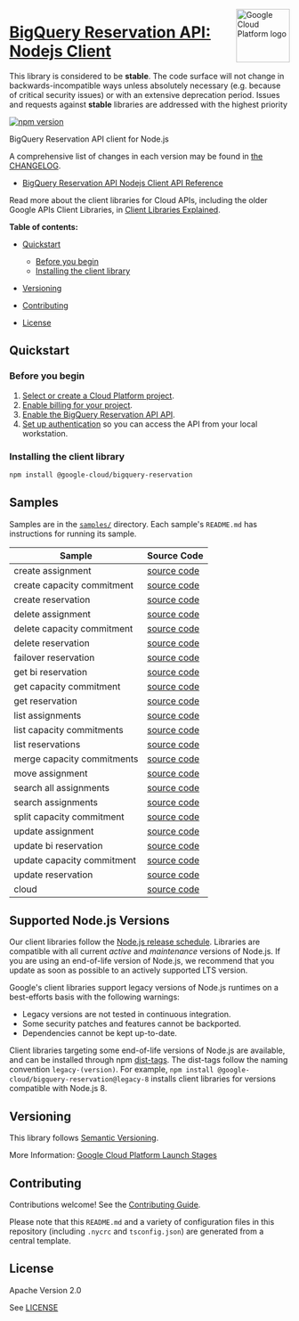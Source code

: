 [//]: # "This README.md file is auto-generated, all changes to this file will be lost."
[//]: # "The comments you see below are used to generate those parts of the template in later states."
<img src="https://avatars2.githubusercontent.com/u/2810941?v=3&s=96" alt="Google Cloud Platform logo" title="Google Cloud Platform" align="right" height="96" width="96"/>

# [BigQuery Reservation API: Nodejs Client][homepage]

This library is considered to be **stable**. The code surface will not change in backwards-incompatible ways
unless absolutely necessary (e.g. because of critical security issues) or with
an extensive deprecation period. Issues and requests against **stable** libraries
are addressed with the highest priority

[![npm version](https://img.shields.io/npm/v/@google-cloud/bigquery-reservation.svg)](https://www.npmjs.org/package/@google-cloud/bigquery-reservation)

BigQuery Reservation API client for Node.js

[//]: # "partials.introduction"

A comprehensive list of changes in each version may be found in
[the CHANGELOG][homepage_changelog].

* [BigQuery Reservation API Nodejs Client API Reference](https://cloud.google.com/nodejs/docs/reference/reservation/latest)


Read more about the client libraries for Cloud APIs, including the older
Google APIs Client Libraries, in [Client Libraries Explained][explained].

[explained]: https://cloud.google.com/apis/docs/client-libraries-explained

**Table of contents:**

* [Quickstart](#quickstart)
  * [Before you begin](#before-you-begin)
  * [Installing the client library](#installing-the-client-library)

* [Versioning](#versioning)
* [Contributing](#contributing)
* [License](#license)

## Quickstart
### Before you begin

1.  [Select or create a Cloud Platform project][projects].
1.  [Enable billing for your project][billing].
1.  [Enable the BigQuery Reservation API API][enable_api].
1.  [Set up authentication][auth] so you can access the
    API from your local workstation.
### Installing the client library

```bash
npm install @google-cloud/bigquery-reservation
```

[//]: # "partials.body"

## Samples

Samples are in the [`samples/`][homepage_samples] directory. Each sample's `README.md` has instructions for running its sample.

| Sample                      | Source Code                       |
| --------------------------- | --------------------------------- |
| create assignment | [source code](https://github.com/googleapis/google-cloud-node/blob/main/packages/google-cloud-bigquery-reservation/samples/generated/v1/reservation_service.create_assignment.js) |
| create capacity commitment | [source code](https://github.com/googleapis/google-cloud-node/blob/main/packages/google-cloud-bigquery-reservation/samples/generated/v1/reservation_service.create_capacity_commitment.js) |
| create reservation | [source code](https://github.com/googleapis/google-cloud-node/blob/main/packages/google-cloud-bigquery-reservation/samples/generated/v1/reservation_service.create_reservation.js) |
| delete assignment | [source code](https://github.com/googleapis/google-cloud-node/blob/main/packages/google-cloud-bigquery-reservation/samples/generated/v1/reservation_service.delete_assignment.js) |
| delete capacity commitment | [source code](https://github.com/googleapis/google-cloud-node/blob/main/packages/google-cloud-bigquery-reservation/samples/generated/v1/reservation_service.delete_capacity_commitment.js) |
| delete reservation | [source code](https://github.com/googleapis/google-cloud-node/blob/main/packages/google-cloud-bigquery-reservation/samples/generated/v1/reservation_service.delete_reservation.js) |
| failover reservation | [source code](https://github.com/googleapis/google-cloud-node/blob/main/packages/google-cloud-bigquery-reservation/samples/generated/v1/reservation_service.failover_reservation.js) |
| get bi reservation | [source code](https://github.com/googleapis/google-cloud-node/blob/main/packages/google-cloud-bigquery-reservation/samples/generated/v1/reservation_service.get_bi_reservation.js) |
| get capacity commitment | [source code](https://github.com/googleapis/google-cloud-node/blob/main/packages/google-cloud-bigquery-reservation/samples/generated/v1/reservation_service.get_capacity_commitment.js) |
| get reservation | [source code](https://github.com/googleapis/google-cloud-node/blob/main/packages/google-cloud-bigquery-reservation/samples/generated/v1/reservation_service.get_reservation.js) |
| list assignments | [source code](https://github.com/googleapis/google-cloud-node/blob/main/packages/google-cloud-bigquery-reservation/samples/generated/v1/reservation_service.list_assignments.js) |
| list capacity commitments | [source code](https://github.com/googleapis/google-cloud-node/blob/main/packages/google-cloud-bigquery-reservation/samples/generated/v1/reservation_service.list_capacity_commitments.js) |
| list reservations | [source code](https://github.com/googleapis/google-cloud-node/blob/main/packages/google-cloud-bigquery-reservation/samples/generated/v1/reservation_service.list_reservations.js) |
| merge capacity commitments | [source code](https://github.com/googleapis/google-cloud-node/blob/main/packages/google-cloud-bigquery-reservation/samples/generated/v1/reservation_service.merge_capacity_commitments.js) |
| move assignment | [source code](https://github.com/googleapis/google-cloud-node/blob/main/packages/google-cloud-bigquery-reservation/samples/generated/v1/reservation_service.move_assignment.js) |
| search all assignments | [source code](https://github.com/googleapis/google-cloud-node/blob/main/packages/google-cloud-bigquery-reservation/samples/generated/v1/reservation_service.search_all_assignments.js) |
| search assignments | [source code](https://github.com/googleapis/google-cloud-node/blob/main/packages/google-cloud-bigquery-reservation/samples/generated/v1/reservation_service.search_assignments.js) |
| split capacity commitment | [source code](https://github.com/googleapis/google-cloud-node/blob/main/packages/google-cloud-bigquery-reservation/samples/generated/v1/reservation_service.split_capacity_commitment.js) |
| update assignment | [source code](https://github.com/googleapis/google-cloud-node/blob/main/packages/google-cloud-bigquery-reservation/samples/generated/v1/reservation_service.update_assignment.js) |
| update bi reservation | [source code](https://github.com/googleapis/google-cloud-node/blob/main/packages/google-cloud-bigquery-reservation/samples/generated/v1/reservation_service.update_bi_reservation.js) |
| update capacity commitment | [source code](https://github.com/googleapis/google-cloud-node/blob/main/packages/google-cloud-bigquery-reservation/samples/generated/v1/reservation_service.update_capacity_commitment.js) |
| update reservation | [source code](https://github.com/googleapis/google-cloud-node/blob/main/packages/google-cloud-bigquery-reservation/samples/generated/v1/reservation_service.update_reservation.js) |
| cloud | [source code](https://github.com/googleapis/google-cloud-node/blob/main/packages/google-cloud-bigquery-reservation/samples/generated/v1/snippet_metadata_google.cloud.bigquery.reservation.v1.json) |


## Supported Node.js Versions

Our client libraries follow the [Node.js release schedule](https://github.com/nodejs/release#release-schedule).
Libraries are compatible with all current _active_ and _maintenance_ versions of
Node.js.
If you are using an end-of-life version of Node.js, we recommend that you update
as soon as possible to an actively supported LTS version.

Google's client libraries support legacy versions of Node.js runtimes on a
best-efforts basis with the following warnings:

* Legacy versions are not tested in continuous integration.
* Some security patches and features cannot be backported.
* Dependencies cannot be kept up-to-date.

Client libraries targeting some end-of-life versions of Node.js are available, and
can be installed through npm [dist-tags](https://docs.npmjs.com/cli/dist-tag).
The dist-tags follow the naming convention `legacy-(version)`.
For example, `npm install @google-cloud/bigquery-reservation@legacy-8` installs client libraries
for versions compatible with Node.js 8.

## Versioning

This library follows [Semantic Versioning](http://semver.org/).

More Information: [Google Cloud Platform Launch Stages][launch_stages]

[launch_stages]: https://cloud.google.com/terms/launch-stages

## Contributing

Contributions welcome! See the [Contributing Guide](https://github.com/googleapis/google-cloud-node/blob/main/packages/google-cloud-bigquery-reservation/CONTRIBUTING.md).

Please note that this `README.md`
and a variety of configuration files in this repository (including `.nycrc` and `tsconfig.json`)
are generated from a central template.

## License

Apache Version 2.0

See [LICENSE](https://github.com/googleapis/google-cloud-node/blob/main/packages/google-cloud-bigquery-reservation/LICENSE)

[shell_img]: https://gstatic.com/cloudssh/images/open-btn.png
[projects]: https://console.cloud.google.com/project
[billing]: https://support.google.com/cloud/answer/6293499#enable-billing
[enable_api]: https://console.cloud.google.com/flows/enableapi?apiid=bigqueryreservation.googleapis.com
[auth]: https://cloud.google.com/docs/authentication/external/set-up-adc-local
[homepage_samples]: https://github.com/googleapis/google-cloud-node/blob/main/packages/google-cloud-bigquery-reservation/samples
[homepage_changelog]: https://github.com/googleapis/google-cloud-node/blob/main/packages/google-cloud-bigquery-reservation/CHANGELOG.md
[homepage]: https://github.com/googleapis/google-cloud-node/blob/main/packages/google-cloud-bigquery-reservation
